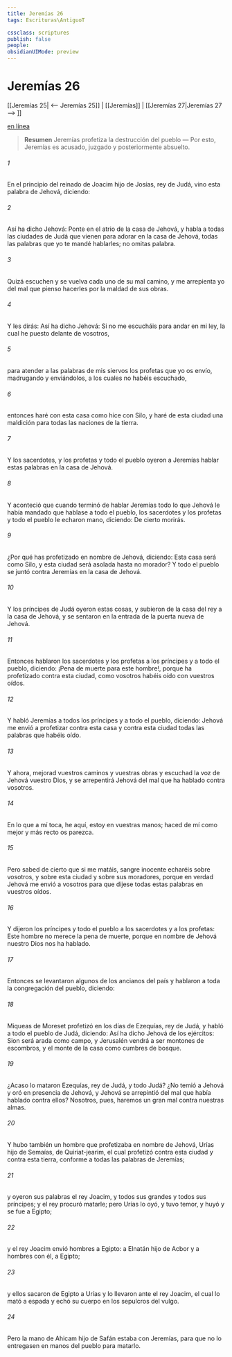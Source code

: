 ```yaml
---
title: Jeremías 26
tags: Escrituras\AntiguoT

cssclass: scriptures
publish: false
people:
obsidianUIMode: preview
---
```


# Jeremías 26
[[Jeremías 25| <-- Jeremías 25]] | [[Jeremías]] | [[Jeremías 27|Jeremías 27 --> ]]

[en línea](https://churchofjesuschrist.org/study/scriptures/ot/jer/26?lang=spa)

> __Resumen__
Jeremías profetiza la destrucción del pueblo — Por esto, Jeremías es acusado, juzgado y posteriormente absuelto.

###### 1 
En el principio del reinado de Joacim hijo de Josías, rey de Judá, vino esta palabra de Jehová, diciendo:

###### 2 
Así ha dicho Jehová: Ponte en el atrio de la casa de Jehová, y habla a todas las ciudades de Judá que vienen para adorar en la casa de Jehová, todas las palabras que yo te mandé hablarles; no omitas palabra.

###### 3 
Quizá escuchen y se vuelva cada uno de su mal camino, y me arrepienta yo del mal que pienso hacerles por la maldad de sus obras.

###### 4 
Y les dirás: Así ha dicho Jehová: Si no me escucháis para andar en mi ley, la cual he puesto delante de vosotros,

###### 5 
para atender a las palabras de mis siervos los profetas que yo os envío, madrugando y enviándolos, a los cuales no habéis escuchado,

###### 6 
entonces haré con esta casa como hice con Silo, y haré de esta ciudad una maldición para todas las naciones de la tierra.

###### 7 
Y los sacerdotes, y los profetas y todo el pueblo oyeron a Jeremías hablar estas palabras en la casa de Jehová.

###### 8 
Y aconteció que cuando terminó de hablar Jeremías todo lo que Jehová le había mandado que hablase a todo el pueblo, los sacerdotes y los profetas y todo el pueblo le echaron mano, diciendo: De cierto morirás.

###### 9 
¿Por qué has profetizado en nombre de Jehová, diciendo: Esta casa será como Silo, y esta ciudad será asolada hasta no  morador? Y todo el pueblo se juntó contra Jeremías en la casa de Jehová.

###### 10 
Y los príncipes de Judá oyeron estas cosas, y subieron de la casa del rey a la casa de Jehová, y se sentaron en la entrada de la puerta nueva de  Jehová.

###### 11 
Entonces hablaron los sacerdotes y los profetas a los príncipes y a todo el pueblo, diciendo: ¡Pena de muerte para este hombre!, porque ha profetizado contra esta ciudad, como vosotros habéis oído con vuestros oídos.

###### 12 
Y habló Jeremías a todos los príncipes y a todo el pueblo, diciendo: Jehová me envió a profetizar contra esta casa y contra esta ciudad todas las palabras que habéis oído.

###### 13 
Y ahora, mejorad vuestros caminos y vuestras obras y escuchad la voz de Jehová vuestro Dios, y se arrepentirá Jehová del mal que ha hablado contra vosotros.

###### 14 
En lo que a mí toca, he aquí, estoy en vuestras manos; haced de mí como mejor y más recto os parezca.

###### 15 
Pero sabed de cierto que si me matáis, sangre inocente echaréis sobre vosotros, y sobre esta ciudad y sobre sus moradores, porque en verdad Jehová me envió a vosotros para que dijese todas estas palabras en vuestros oídos.

###### 16 
Y dijeron los príncipes y todo el pueblo a los sacerdotes y a los profetas: Este hombre no merece la pena de muerte, porque en nombre de Jehová nuestro Dios nos ha hablado.

###### 17 
Entonces se levantaron algunos de los ancianos del país y hablaron a toda la congregación del pueblo, diciendo:

###### 18 
Miqueas de Moreset profetizó en los días de Ezequías, rey de Judá, y habló a todo el pueblo de Judá, diciendo: Así ha dicho Jehová de los ejércitos: Sion será arada como campo, y Jerusalén vendrá a ser montones de escombros, y el monte de la casa como cumbres de bosque.

###### 19 
¿Acaso lo mataron Ezequías, rey de Judá, y todo Judá? ¿No temió a Jehová y oró en presencia de Jehová, y Jehová se arrepintió del mal que había hablado contra ellos? Nosotros, pues, haremos un gran mal contra nuestras almas.

###### 20 
Y hubo también un hombre que profetizaba en nombre de Jehová, Urías hijo de Semaías, de Quiriat-jearim, el cual profetizó contra esta ciudad y contra esta tierra, conforme a todas las palabras de Jeremías;

###### 21 
y oyeron sus palabras el rey Joacim, y todos sus grandes y todos sus príncipes; y el rey procuró matarle; pero Urías lo oyó, y tuvo temor, y huyó y se fue a Egipto;

###### 22 
y el rey Joacim envió hombres a Egipto: a Elnatán hijo de Acbor y a  hombres con él, a Egipto;

###### 23 
y ellos sacaron de Egipto a Urías y lo llevaron ante el rey Joacim, el cual lo mató a espada y echó su cuerpo en los sepulcros del vulgo.

###### 24 
Pero la mano de Ahicam hijo de Safán estaba con Jeremías, para que no lo entregasen en manos del pueblo para matarlo.

